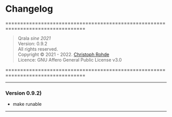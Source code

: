 <h1> Changelog </h1>

=================================================================================

> Qrala _sine 2021_ <br/> 
> Version: 0.9.2 <br/> 
> All rights reserved. <br/>
> Copyright &copy; 2021 - 2022. [Christoph Rohde](https://github.com/CodebyCR) <br/>
> Licence: GNU Affero General Public License v3.0

=================================================================================

---
<h3>Version 0.9.2)  </h3>

- make runable

---
